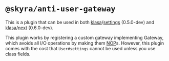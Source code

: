 # `@skyra/anti-user-gateway`

This is a plugin that can be used in both [klasa]/[settings] (0.5.0-dev) and
[klasa]/[next] (0.6.0-dev).

This plugin works by registering a custom gateway implementing Gateway, which
avoids all I/O operations by making them [NOP]s. However, this plugin comes with
the cost that `User#settings` cannot be used unless you use class fields.

[klasa]: https://github.com/dirigeants/klasa
[settings]: https://github.com/dirigeants/klasa/tree/settings
[next]: https://github.com/dirigeants/klasa/tree/master
[NOP]: https://en.wikipedia.org/wiki/NOP_(code)
